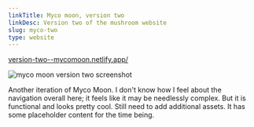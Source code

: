 ```yaml
---
linkTitle: Myco moon, version two
linkDesc: Version two of the mushroom website
slug: myco-two
type: website
---
```


[version-two--mycomoon.netlify.app/](https://version-two--mycomoon.netlify.app/)

![myco moon version two screenshot](/img/myco-two.png)

Another iteration of Myco Moon. I don't know how I feel about the navigation overall here; it feels like it may be needlessly complex. But it is functional and looks pretty cool. Still need to add additional assets. It has some placeholder content for the time being.

